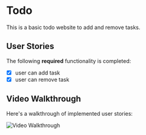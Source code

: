 # Todo

This is a basic todo website to add and remove tasks.

## User Stories

The following **required** functionality is completed:

- [x] user can add task
- [x] user can remove task

## Video Walkthrough

Here's a walkthrough of implemented user stories:

<img src='http://g.recordit.co/a8nBKQ3Gt8.gif' title='Video Walkthrough' width='' alt='Video Walkthrough' />
